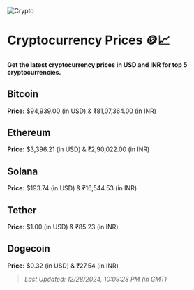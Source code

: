 
![Crypto](https://www.techguide.com.au/wp-content/uploads/2020/11/crypto3.jpeg)

# Cryptocurrency Prices 🪙📈

#### Get the latest cryptocurrency prices in USD and INR for top 5 cryptocurrencies.

## Bitcoin

**Price:** $94,939.00 (in USD) & ₹81,07,364.00 (in INR)

## Ethereum

**Price:** $3,396.21 (in USD) & ₹2,90,022.00 (in INR)

## Solana

**Price:** $193.74 (in USD) & ₹16,544.53 (in INR)

## Tether

**Price:** $1.00 (in USD) & ₹85.23 (in INR)

## Dogecoin

**Price:** $0.32 (in USD) & ₹27.54 (in INR)

> _Last Updated: 12/28/2024, 10:09:28 PM (in GMT)_
